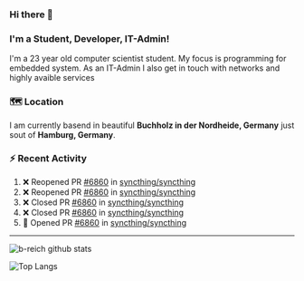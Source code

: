 ### Hi there 👋

### I'm a Student, Developer, IT-Admin!
I'm a 23 year old computer scientist student. My focus is programming for embedded system.
As an IT-Admin I also get in touch with networks and highly avaible services

### 🗺️ Location
I am currently basend in beautiful **Buchholz in der Nordheide, Germany** just sout of **Hamburg, Germany**.

### :zap: Recent Activity
<!--START_SECTION:activity-->
1. ❌ Reopened PR [#6860](https://github.com//syncthing/syncthing/pull/6860) in [syncthing/syncthing](https://github.com//syncthing/syncthing)
2. ❌ Reopened PR [#6860](https://github.com//syncthing/syncthing/pull/6860) in [syncthing/syncthing](https://github.com//syncthing/syncthing)
3. ❌ Closed PR [#6860](https://github.com//syncthing/syncthing/pull/6860) in [syncthing/syncthing](https://github.com//syncthing/syncthing)
4. ❌ Closed PR [#6860](https://github.com//syncthing/syncthing/pull/6860) in [syncthing/syncthing](https://github.com//syncthing/syncthing)
5. 💪 Opened PR [#6860](https://github.com//syncthing/syncthing/pull/6860) in [syncthing/syncthing](https://github.com//syncthing/syncthing)
<!--END_SECTION:activity-->


---
![b-reich github stats](https://github-readme-stats.vercel.app/api?username=b-reich&count_private=true)

![Top Langs](https://github-readme-stats.vercel.app/api/top-langs/?username=b-reich&layout=compact)
